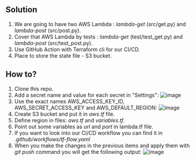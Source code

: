 ## Solution
1. We are going to have two AWS Lambda : *lambda-get* (src/get.py) and *lambda-post* (src/post.py).
2. Cover that AWS Lambda by tests : *lambda-get* (test/test_get.py) and *lambda-post* (src/test_post.py).
3. Use GitHub Action with Terraform cli for our CI/CD.
4. Place to store the state file - S3 bucket.

## How to?
1. Clone this repo. 
2. Add a secret name and value for each secret in "Settings":
![image](https://drive.google.com/uc?export=view&id=1PBOix6Mgqo4uoUCJtaZ3Hh5tzzzQB0mJ)
3. Use the exact names AWS_ACCESS_KEY_ID, AWS_SECRET_ACCESS_KEY and AWS_DEFAULT_REGION:
![image](https://drive.google.com/uc?export=view&id=1eP0C5kldta3jwrsxV9j73ezroQm56S8z)
4. Create S3 bucket and put it in *aws.tf* file.
5. Define region in files: *aws.tf* and *variables.tf*.
6. Point out some variables as *url* and *port* in lambda.tf file.
7. If you want to look into our CI/CD workflow you can find it in *.github/workflows/tf-flow.yaml*
8. When you make the changes in the previous items and apply them with *git push* command you will get the following output:
![image](https://drive.google.com/uc?export=view&id=1DqXjnK7tDzqkdD6ysR9cvwA1V1xxfTF0)
